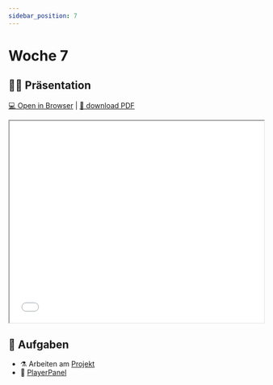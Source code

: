 ```yaml
---
sidebar_position: 7
---
```


# Woche 7

## :teacher: Präsentation

[:computer: Open in Browser](pathname:///slides/woche-7) |
[:floppy_disk: download PDF](pathname:///slides/woche-7.pdf)

<iframe src="/bbzbl-modul-404/slides/woche-7" width="100%" height="400px"></iframe>

## :pencil: Aufgaben

- :alembic: Arbeiten am [Projekt](../beurteilungen/lb2.md)
- :superhero: [PlayerPanel](../aufgaben-swing/player-panel.md)
